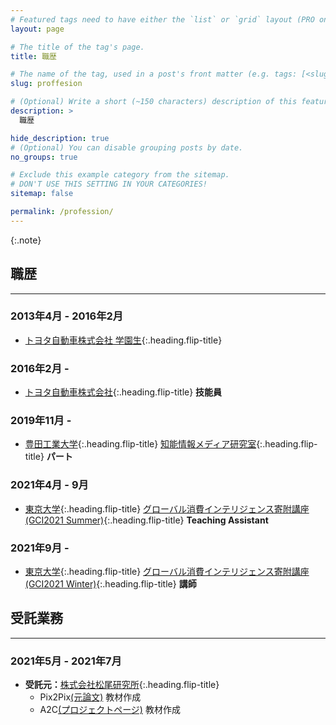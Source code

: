 ```yaml
---
# Featured tags need to have either the `list` or `grid` layout (PRO only).
layout: page

# The title of the tag's page.
title: 職歴

# The name of the tag, used in a post's front matter (e.g. tags: [<slug>]).
slug: proffesion

# (Optional) Write a short (~150 characters) description of this featured tag.
description: >
  職歴

hide_description: true
# (Optional) You can disable grouping posts by date.
no_groups: true

# Exclude this example category from the sitemap.
# DON'T USE THIS SETTING IN YOUR CATEGORIES!
sitemap: false

permalink: /profession/
---
```



{:.note}


##  職歴
----------------------------------------------------------------

### 2013年4月 - 2016年2月
* [トヨタ自動車株式会社 学園生]{:.heading.flip-title} 

### 2016年2月 -
* [トヨタ自動車株式会社]{:.heading.flip-title} **技能員**

### 2019年11月 -
* [豊田工業大学]{:.heading.flip-title} [知能情報メディア研究室]{:.heading.flip-title} **パート**

### 2021年4月 - 9月
* [東京大学]{:.heading.flip-title} [グローバル消費インテリジェンス寄附講座(GCI2021 Summer)]{:.heading.flip-title} **Teaching Assistant**

### 2021年9月 -
* [東京大学]{:.heading.flip-title} [グローバル消費インテリジェンス寄附講座(GCI2021 Winter)]{:.heading.flip-title} **講師**


##  受託業務
----------------------------------------------------------------
### 2021年5月 - 2021年7月
* **受託元：**[株式会社松尾研究所]{:.heading.flip-title} 
  * Pix2Pix[(元論文)](https://openaccess.thecvf.com/content_cvpr_2017/papers/Isola_Image-To-Image_Translation_With_CVPR_2017_paper.pdf) 教材作成
  * A2C[(プロジェクトページ)](https://openai.com/blog/baselines-acktr-a2c/) 教材作成

[トヨタ自動車株式会社 学園生]: http://www.toyota.co.jp/company/gakuen/index.html
[トヨタ自動車株式会社]: https://global.toyota/
[知能情報メディア研究室]: https://www.toyota-ti.ac.jp/Lab/Denshi/iim/index-ja.html
[豊田工業大学]: https://www.toyota-ti.ac.jp/
[グローバル消費インテリジェンス寄附講座(GCI2021 Summer)]: https://gci.t.u-tokyo.ac.jp/gci-2021-summer/
[グローバル消費インテリジェンス寄附講座(GCI2021 Winter)]: https://gci.t.u-tokyo.ac.jp/gci-2021-winter/
[東京大学]: https://www.u-tokyo.ac.jp/ja/index.html
[株式会社松尾研究所]: http://matsuo-institute.com/

<!-- * [Install]{:.heading.flip-title} --- How to install and run Hydejack.
{:.related-posts.faded}

[install]: http://www.toyota.co.jp/company/gakuen/index.html -->
